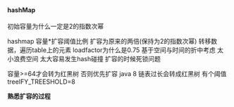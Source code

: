 #### hashMap

初始容量为什么一定是2的指数次幂

hashmap
容量*扩容阈值比例
扩容为原来的两倍(保持为2的指数次幂)
转移数据，遍历table上的元素
loadfactor为什么是0.75 基于空间与时间的折中考虑  太小浪费空间 太大容易发生hash碰撞
扩容的时候死锁问题


容量>=64才会转为红黑树 否则优先扩容
java 8 链表过长会转成红黑树  有个阈值treeIFY_TREESHOLD=8


**熟悉扩容的过程**
